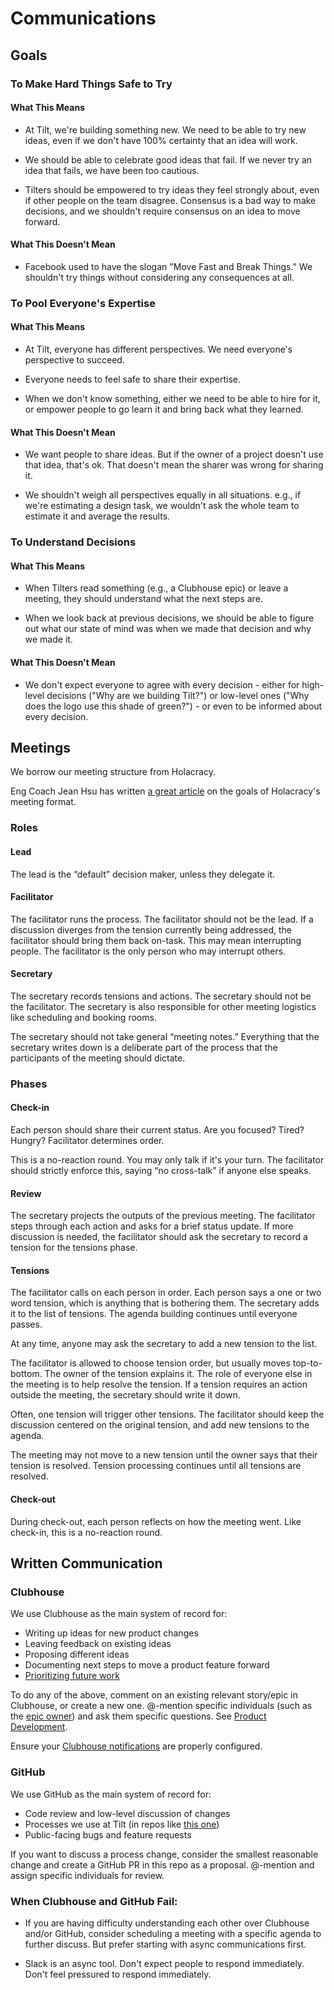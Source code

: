 # Communications

## Goals

### To Make Hard Things Safe to Try

#### What This Means

- At Tilt, we're building something new. We need to be able to try new ideas,
  even if we don't have 100% certainty that an idea will work.
  
- We should be able to celebrate good ideas that fail.
  If we never try an idea that fails, we have been too cautious.
  
- Tilters should be empowered to try ideas they feel strongly about, even if
  other people on the team disagree. Consensus is a bad way to make decisions,
  and we shouldn't require consensus on an idea to move forward.

#### What This Doesn't Mean

- Facebook used to have the slogan "Move Fast and Break Things." We shouldn't
  try things without considering any consequences at all.

### To Pool Everyone's Expertise

#### What This Means

- At Tilt, everyone has different perspectives. We need everyone's perspective to succeed.

- Everyone needs to feel safe to share their expertise.

- When we don't know something, either we need to be able to hire for it,
  or empower people to go learn it and bring back what they learned.

#### What This Doesn't Mean

- We want people to share ideas. But if the owner of a project doesn't use that
  idea, that's ok. That doesn't mean the sharer was wrong for sharing it.

- We shouldn't weigh all perspectives equally in all situations. e.g., if we're
  estimating a design task, we wouldn't ask the whole team to estimate it and
  average the results.

### To Understand Decisions

#### What This Means

- When Tilters read something (e.g., a Clubhouse epic) or leave a meeting, they
  should understand what the next steps are.

- When we look back at previous decisions, we should be able to figure out
  what our state of mind was when we made that decision and why we made it.

#### What This Doesn't Mean

- We don't expect everyone to agree with every decision - either for high-level
  decisions ("Why are we building Tilt?") or low-level ones ("Why does the logo
  use this shade of green?") - or even to be informed about every decision.
  
## Meetings

We borrow our meeting structure from Holacracy.

Eng Coach Jean Hsu has written [a great
article](https://medium.com/@jean/meetings-93446941a52a) on the goals of
Holacracy's meeting format.

### Roles

#### Lead

The lead is the “default” decision maker, unless they delegate it.

#### Facilitator

The facilitator runs the process. The facilitator should not be the lead. If a
discussion diverges from the tension currently being addressed, the facilitator
should bring them back on-task. This may mean interrupting people. The
facilitator is the only person who may interrupt others.

#### Secretary

The secretary records tensions and actions. The secretary should not be the
facilitator. The secretary is also responsible for other meeting logistics like
scheduling and booking rooms.

The secretary should not take general “meeting notes.” Everything that the
secretary writes down is a deliberate part of the process that the participants
of the meeting should dictate.

### Phases

#### Check-in

Each person should share their current status. Are you focused? Tired? Hungry? Facilitator determines order.

This is a no-reaction round. You may only talk if it's your turn. The
facilitator should strictly enforce this, saying “no cross-talk” if anyone else
speaks.

#### Review

The secretary projects the outputs of the previous meeting. The facilitator
steps through each action and asks for a brief status update. If more discussion
is needed, the facilitator should ask the secretary to record a tension for the
tensions phase.

#### Tensions

The facilitator calls on each person in order. Each person says a one or two
word tension, which is anything that is bothering them. The secretary adds it to
the list of tensions. The agenda building continues until everyone passes.

At any time, anyone may ask the secretary to add a new tension to the list.

The facilitator is allowed to choose tension order, but usually moves
top-to-bottom. The owner of the tension explains it. The role of everyone else
in the meeting is to help resolve the tension. If a tension requires an action
outside the meeting, the secretary should write it down.

Often, one tension will trigger other tensions. The facilitator should keep the
discussion centered on the original tension, and add new tensions to the agenda.

The meeting may not move to a new tension until the owner says that their
tension is resolved. Tension processing continues until all tensions are
resolved.

#### Check-out

During check-out, each person reflects on how the meeting went. Like check-in,
this is a no-reaction round.

## Written Communication

### Clubhouse

We use Clubhouse as the main system of record for:
- Writing up ideas for new product changes
- Leaving feedback on existing ideas
- Proposing different ideas
- Documenting next steps to move a product feature forward
- [Prioritizing future work](../product-development#workflow)

To do any of the above, comment on an existing relevant story/epic in Clubhouse, or create a new one. @-mention specific individuals (such as the [epic owner](../product-development#unstarted-epics)) and ask them specific questions. See [Product Development](../product-development/README.md).

Ensure your [Clubhouse notifications](https://help.clubhouse.io/hc/en-us/sections/201543416-Notifications) are properly configured.

### GitHub

We use GitHub as the main system of record for:
- Code review and low-level discussion of changes
- Processes we use at Tilt (in repos like [this one](https://github.com/tilt-dev/company))
- Public-facing bugs and feature requests

If you want to discuss a process change, consider the smallest reasonable
change and create a GitHub PR in this repo as a proposal. @-mention and assign
specific individuals for review.

### When Clubhouse and GitHub Fail:

- If you are having difficulty understanding each other over Clubhouse and/or
  GitHub, consider scheduling a meeting with a specific agenda to further
  discuss. But prefer starting with async communications first.

- Slack is an async tool. Don't expect people to respond immediately. Don't feel
  pressured to respond immediately.
